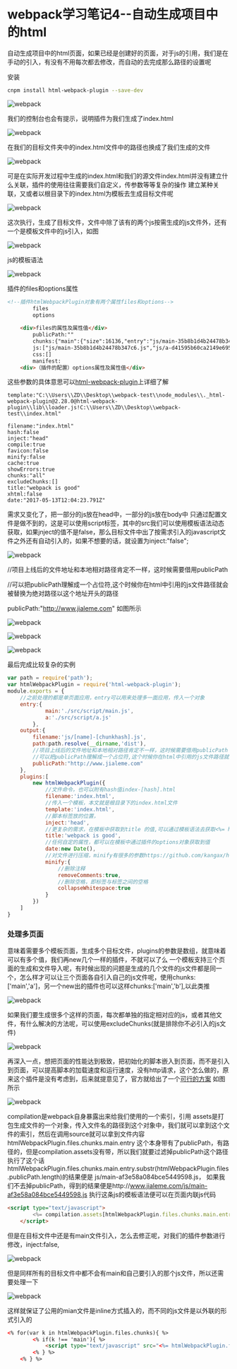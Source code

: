# webpack学习笔记4--自动生成项目中的html

自动生成项目中的html页面，如果已经是创建好的页面，对于js的引用，我们是在手动的引入，有没有不用每次都去修改，而自动的去完成那么路径的设置呢

安装
```bash
cnpm install html-webpack-plugin --save-dev
```
![webpack](/study/Webpack/webpack18.png)

我们的控制台也会有提示，说明插件为我们生成了index.html

![webpack](/study/Webpack/webpack17.png)

在我们的目标文件夹中的index.html文件中的路径也换成了我们生成的文件

![webpack](/study/Webpack/webpack16.png)


可是在实际开发过程中生成的index.html和我们的源文件index.html并没有建立什么关联，插件的使用往往需要我们自定义，传参数等等复杂的操作
建立某种关联，又或者以根目录下的index.html为模板去生成目标文件呢

![webpack](/study/Webpack/webpack15.png)

这次执行，生成了目标文件，文件中除了该有的两个js按需生成的js文件外，还有一个是模板文件中的js引入，如图

![webpack](/study/Webpack/webpack14.png)


js的模板语法

![webpack](/study/Webpack/webpack13.png)

插件的files和options属性
```html
<!--插件htmlWebpackPlugin对象有两个属性files和options--> 
        files           
        options
            
    <div>files的属性及属性值</div>
        publicPath:""                           
        chunks:{"main":{"size":16136,"entry":"js/main-35b8b1d4b24478b347c6.js","hash":"35b8b1d4b24478b347c6","css":[]},"a":{"size":39,"entry":"js/a-d41595b60ca2149e6955.js","hash":"d41595b60ca2149e6955","css":[]}}                           
        js:["js/main-35b8b1d4b24478b347c6.js","js/a-d41595b60ca2149e6955.js"]                            
        css:[]                            
        manifest:                            
    <div>（插件的配置）options属性及属性值</div>
```
这些参数的具体意思可以[html-webpack-plugin](https://www.npmjs.com/package/html-webpack-plugin)上详细了解
        
```
template:"C:\\Users\\ZD\\Desktop\\webpack-test\\node_modules\\._html-webpack-plugin@2.28.0@html-webpack-plugin\\lib\\loader.js!C:\\Users\\ZD\\Desktop\\webpack-test\\index.html"
                    
filename:"index.html"                            
hash:false                            
inject:"head"                            
compile:true                            
favicon:false                            
minify:false                            
cache:true                            
showErrors:true                            
chunks:"all"                           
excludeChunks:[]                           
title:"webpack is good"                            
xhtml:false                            
date:"2017-05-13T12:04:23.791Z"
```


需求又变化了，把一部分的js放在head中，一部分的js放在body中
只通过配置文件是做不到的，这是可以使用script标签，其中的src我们可以使用模板语法动态获取，如果jnject的值不是false，那么目标文件中出了按需求引入的javascript文件之外还有自动引入的，如果不想要的话，就设置为inject:"false";

![webpack](/study/Webpack/webpack12.png)



//项目上线后的文件地址和本地相对路径肯定不一样，这时候需要借用publicPath

//可以把publicPath理解成一个占位符,这个时候你在html中引用的js文件路径就会被替换为绝对路径以这个地址开头的路径

publicPath:"http://www.jialeme.com"    如图所示

![webpack](/study/Webpack/webpack4.png)

![webpack](/study/Webpack/webpack5.png)

![webpack](/study/Webpack/webpack6.png)


最后完成比较复杂的实例
```js
var path = require('path');
var htmlWebpackPlugin = require('html-webpack-plugin');
module.exports = {
    //之前处理的都是单页面应用，entry可以用来处理多一面应用，传入一个对象
    entry:{
            main:'./src/script/main.js',
            a:'./src/script/a.js'
        },
    output:{
        filename:'js/[name]-[chunkhash].js',
        path:path.resolve(__dirname,'dist'),
        //项目上线后的文件地址和本地相对路径肯定不一样，这时候需要借用publicPath
        //可以把publicPath理解成一个占位符,这个时候你在html中引用的js文件路径就会被替换为绝对路径以这个地址开头的路径
        publicPath:"http://www.jialeme.com"
    },
    plugins:[
        new htmlWebpackPlugin({
            //文件命令，也可以附有hash值index-[hash].html
            filename:'index.html',
            //传入一个模板，本文就是根目录下的index.html文件
            template:'index.html',
            //脚本标签放的位置，
            inject:'head',
            //更复杂的需求，在模板中获取到title 的值,可以通过模板语法去获取<%= htmlWebpackPlugin.options.title%>
            title:'webpack is good',
            //任何自定的属性，都可以在模板中通过插件的options对象获取到值
            date:new Date(),
            //对文件进行压缩，minify有很多的参数https://github.com/kangax/html-minifier#options-quick-reference
            minify:{
                //删除注释
                removeComments:true,
                //删除空格，即标签与标签之间的空格
                collapseWhitespace:true
            }
        })
    ]
}
```


### 处理多页面
意味着需要多个模板页面，生成多个目标文件，plugins的参数是数组，就意味着可以有多个值，我们再new几个一样的插件，不就可以了么
一个模板支持三个页面的生成和文件导入呢，有时候出现的问题是生成的几个文件的js文件都是同一个，怎么样才可以让三个页面各自引入自己的js文件呢，使用chunks:['main','a']，另一个new出的插件也可以这样chunks:['main','b'],以此类推

![webpack](/study/Webpack/webpack7.png)

如果我们要生成很多个这样的页面，每次都单独的指定相对应的js，或者其他文件，有什么解决的方法呢，可以使用excludeChunks(就是排除你不必引入的js文件)

![webpack](/study/Webpack/webpack8.png)


再深入一点，想把页面的性能达到极致，把初始化的脚本嵌入到页面，而不是引入到页面，可以提高脚本的加载速度和运行速度，没有http请求，这个怎么做的，原来这个插件是没有考虑到，后来就提意见了，官方就给出了一个[可行的方案](https://github.com/jantimon/html-webpack-plugin/blob/master/examples/inline/template.jade)  如图所示

![webpack](/study/Webpack/webpack9.png)

compilation是webpack自身暴露出来给我们使用的一个索引，引用
assets是打包生成文件的一个对象，传入文件名的路径到这个对象中，我们就可以拿到这个文件的索引，然后在调用source就可以拿到文件内容
htmlWebpackPlugin.files.chunks.main.entry 这个本身带有了publicPath，有路径的，但是compilation.assets没有带，所以我们就要过滤掉publicPath这个路径
执行了这个话htmlWebpackPlugin.files.chunks.main.entry.substr(htmlWebpackPlugin.files.publicPath.length)的结果便是 js/main-af3e58a084bce5449598.js，
如果我们不去掉publicPath，得到的结果便是http://www.jialeme.com/js/main-af3e58a084bce5449598.js
执行这条js的模板语法便可以在页面内联js代码
```html
<script type="text/javascript">
        <%= compilation.assets[htmlWebpackPlugin.files.chunks.main.entry.substr(htmlWebpackPlugin.files.publicPath.length)].source() %>
    </script>
```
但是在目标文件中还是有main文件引入，怎么去修正呢，对我们的插件参数进行修改，inject:false,

![webpack](/study/Webpack/webpack10.png)

但是同样所有的目标文件中都不会有main和自己要引入的那个js文件，所以还需要处理一下

![webpack](/study/Webpack/webpack11.png)

这样就保证了公用的mian文件是inline方式插入的，而不同的js文件是以外联的形式引入的
```html
<% for(var k in htmlWebpackPlugin.files.chunks){ %>
        <% if(k !== 'main'){ %>
            <script type="text/javascript" src="<%= htmlWebpackPlugin.files.chunks[k].entry %>"></script>
        <% } %>
    <% } %>
```